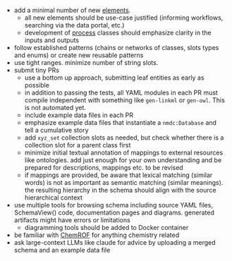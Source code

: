 - add a minimal number of new [elements](https://linkml.io/linkml-model/latest/docs/Definition/).
    - all new elements should be use-case justified (informing workflows, searching via the data portal, etc.)
    - development of [process](https://microbiomedata.github.io/berkeley-schema-fy24/PlannedProcess/) classes should
      emphasize clarity in the inputs and outputs
- follow established patterns (chains or networks of classes, slots types and enums) or create new reusable patterns
- use tight ranges. minimize number of string slots.
- submit tiny PRs
    - use a bottom up approach, submitting leaf entities as early as possible
    - in addition to passing the tests, all YAML modules in each PR must compile independent with something
      like `gen-linkml` or `gen-owl`. This is not automated yet.
    - include example data files in each PR
    - emphasize example data files that instantiate a `nmdc:Database` and tell a cumulative story
    - add `xyz_set` collection slots as needed, but check whether there is a collection slot for a parent class first
    - minimize initial textual annotation of mappings to external resources like ontologies. add just enough for your
      own understanding and be prepared for descriptions, mappings etc. to be revised
    - if mappings are provided, be aware that lexical matching (similar words) is not as important as semantic
      matching (similar meanings). the resulting hierarchy in the schema should align with the source hierarchical
      context
- use multiple tools for browsing schema including source YAML files, SchemaView() code, documentation pages and
  diagrams. generated artifacts might have errors or limitations
    - diagramming tools should be added to Docker container
- be familiar with [ChemROF](https://chemkg.github.io/chemrof/) for anything chemistry related
- ask large-context LLMs like claude for advice by uploading a merged schema and an example data file
